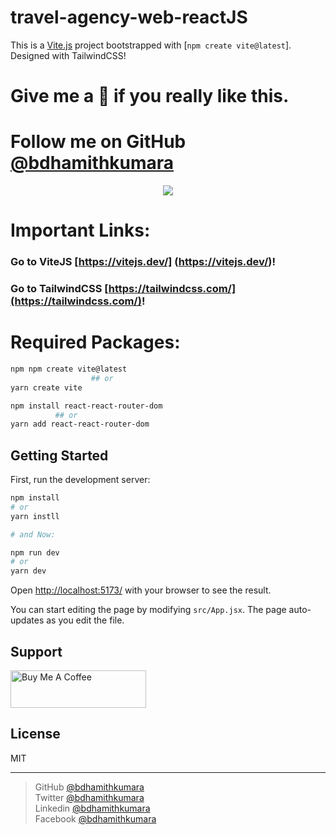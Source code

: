 # travel-agency-web-reactJS

This is a [Vite.js](https://vitejs.dev/) project bootstrapped with [`npm create vite@latest`]. Designed with TailwindCSS!

<h1>Give me a 🌟 if you really like this.</h1>
<h1>Follow me on GitHub <a href="https://github.com/bdhamithkumara">@bdhamithkumara</a></h1>

<div align="center">
<img src="https://i.postimg.cc/d0BB9h2J/design.png" />

</div>



# Important Links: 
### Go to ViteJS [https://vitejs.dev/] (https://vitejs.dev/)!
### Go to TailwindCSS [https://tailwindcss.com/](https://tailwindcss.com/)!

# Required Packages:
```bash
npm npm create vite@latest
                  ## or
yarn create vite

npm install react-react-router-dom
          ## or
yarn add react-react-router-dom
```

## Getting Started

First, run the development server:

```bash
npm install
# or
yarn instll

# and Now:

npm run dev
# or
yarn dev
```
Open [http://localhost:5173/](http://localhost:5173/) with your browser to see the result.

You can start editing the page by modifying `src/App.jsx`. The page auto-updates as you edit the file.

## Support

<a href="https://www.buymeacoffee.com/bdhamithkumara" target="_blank"><img src="https://cdn.buymeacoffee.com/buttons/v2/default-yellow.png" alt="Buy Me A Coffee" style="height: 60px !important;width: 217px !important;" ></a>

## License

MIT

---

>
> GitHub [@bdhamithkumara](https://github.com/bdhamithkumara) </br>
> Twitter [@bdhamithkumara](https://twitter.com/bdhamithkumara) </br>
> Linkedin [@bdhamithkumara](https://www.linkedin.com/in/bdhamithkumara) </br>
> Facebook [@bdhamithkumara](https://www.facebook.com/bdhamithkumara) 

